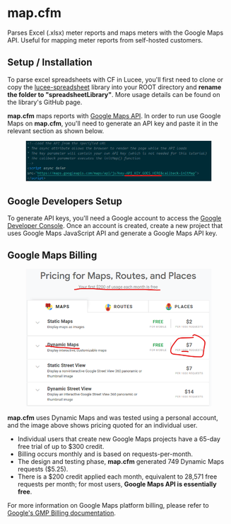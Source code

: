 # map.cfm

Parses Excel (.xlsx) meter reports and maps meters with the Google Maps API. Useful for mapping meter reports from self-hosted customers.

## Setup / Installation

To parse excel spreadsheets with CF in Lucee, you'll first need to clone or copy the [lucee-spreadsheet](https://github.com/cfsimplicity/lucee-spreadsheet) library into your ROOT directory and **rename the folder to "spreadsheetLibrary"**. More usage details can be found on the library's GitHub page.

**map.cfm** maps reports with [Google Maps API](https://developers.google.com/maps/documentation). In order to run use Google Maps on **map.cfm**, you'll need to generate an API key and paste it in the relevant section as shown below.

<p align="center">
  <img src="../image-resources/maps-api-key-field.png" alt="Help Page Screenshot" width="420">
</p>

## Google Developers Setup

To generate API keys, you'll need a Google account to access the [Google Developer Console](https://developers.google.com/). Once an account is created, create a new project that uses Google Maps JavaScript API and generate a Google Maps API key. 

## Google Maps Billing

<p align="center">
  <img src="../image-resources/google-maps-pricing.png" alt="Help Page Screenshot" width="420">
</p>

**map.cfm** uses Dynamic Maps and was tested using a personal account, and the image above shows pricing quoted for an individual user. 

* Individual users that create new Google Maps projects have a 65-day free trial of up to $300 credit.
* Billing occurs monthly and is based on requests-per-month.
* The design and testing phase, **map.cfm** generated 749 Dynamic Maps requests ($5.25).
* There is a $200 credit applied each month, equivalent to 28,571 free requests per month; for most users, **Google Maps API is essentially free**.

For more information on Google Maps platform billing, please refer to [Google's GMP Billing documentation](https://developers.google.com/maps/billing/gmp-billing).